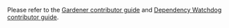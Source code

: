 Please refer to the [Gardener contributor guide](https://gardener.cloud/docs/contribute/) and [Dependency Watchdog contributor guide](docs/development/contribution.md).
